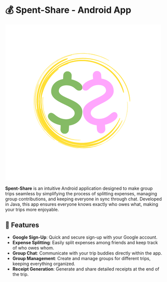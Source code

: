 # 💰 Spent-Share - Android App

![Spent-Share Logo](https://github.com/Aamirsid123/Spent-Share/blob/main/app/src/main/res/drawable-v24/logomy.png)

**Spent-Share** is an intuitive Android application designed to make group trips seamless by simplifying the process of splitting expenses, managing group contributions, and keeping everyone in sync through chat. Developed in Java, this app ensures everyone knows exactly who owes what, making your trips more enjoyable.

## 📱 Features

- **Google Sign-Up**: Quick and secure sign-up with your Google account.
- **Expense Splitting**: Easily split expenses among friends and keep track of who owes whom.
- **Group Chat**: Communicate with your trip buddies directly within the app.
- **Group Management**: Create and manage groups for different trips, keeping everything organized.
- **Receipt Generation**: Generate and share detailed receipts at the end of the trip.
